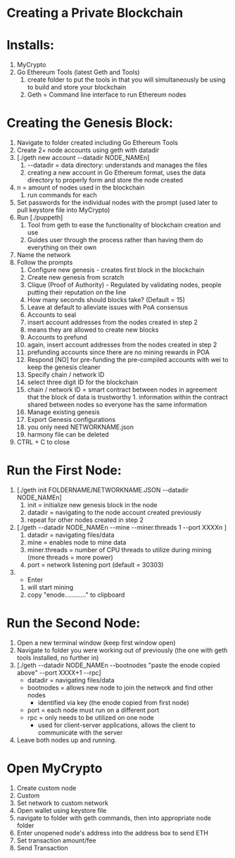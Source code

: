# Creating a Private Blockchain 

# Installs: 
1. MyCrypto 
1. Go Ethereum Tools (latest Geth and Tools) 
    1. create folder to put the tools in that you will simultaneously be using to build and store your blockchain 
    1. Geth = Command line interface to run Ethereum nodes 

# Creating the Genesis Block: 
1. Navigate to folder created including Go Ethereum Tools 
1. Create 2+ node accounts using geth with datadir
  1. [./geth new account --datadir NODE_NAMEn]
      1. --datadir = data directory: understands and manages the files
      1. creating a new account in Go Ethereum format, uses the data directory to properly form and store the node created
1. n = amount of nodes used in the blockchain 
    1. run commands for each 
1. Set passwords for the individual nodes with the prompt (used later to pull keystore file into MyCrypto)
1. Run [./puppeth] 
    1. Tool from geth to ease the functionality of blockchain creation and use 
    1. Guides user through the process rather than having them do everything on their own 
1. Name the network 
1. Follow the prompts 
    1. Configure new genesis - creates first block in the blockchain 
    1. Create new genesis from scratch 
    1. Clique (Proof of Authority) - Regulated by validating nodes, people putting their reputation on the line 
    1.  How many seconds should blocks take? (Default = 15)
      1. Leave at default to alleviate issues with PoA consensus 
    1. Accounts to seal 
      1. insert account addresses from the nodes created in step 2 
      1. means they are allowed to create new blocks 
    1. Accounts to prefund 
      1. again, insert account addresses from the nodes created in step 2 
      1. prefunding accounts since there are no mining rewards in POA
    1. Respond [NO] for pre-funding the pre-compiled accounts with wei to keep the genesis cleaner 
    1. Specify chain / network ID
      1. select three digit ID for the blockchain 
      1. chain / network ID = smart contract between nodes in agreement that the block of data is trustworthy 
        1. information within the contract shared between nodes so everyone has the same information 
    1. Manage existing genesis 
    1. Export Genesis configurations
      1. you only need NETWORKNAME.json
      1. harmony file can be deleted 
1. CTRL + C to close


# Run the First Node: 
1. [./geth init FOLDERNAME/NETWORKNAME.JSON --datadir NODE_NAMEn]
    1. init = initialize new genesis block in the node 
    1. datadir = navigating to the node account created previously 
    1. repeat for other nodes created in step 2 
1. [./geth --datadir NODE_NAMEn --mine --miner.threads 1 --port XXXXn ]
    1. datadir = navigating files/data 
    1. mine = enables node to mine data 
    1. miner.threads = number of CPU threads to utilize during mining (more threads = more power) 
    1. port = network listening port (default = 30303) 
1. + Enter 
    1. will start mining 
    1. copy "enode............" to clipboard 


# Run the Second Node: 
1. Open a new terminal window (keep first window open) 
1. Navigate to folder you were working out of previously (the one with geth tools installed, no further in)
1. [./geth --datadir NODE_NAMEn --bootnodes "paste the enode copied above" --port XXXX+1 --rpc]
    - datadir = navigating files/data
    - bootnodes = allows new node to join the network and find other nodes 
        - identified via key (the enode copied from first node) 
    - port = each node must run on a different port 
    - rpc = only needs to be utilized on one node 
        - used for client-server applications, allows the client to communicate with the server 
1. Leave both nodes up and running. 


# Open MyCrypto
1. Create custom node 
1. Custom 
1. Set network to custom network
1. Open wallet using keystore file 
  1. navigate to folder with geth commands, then into appropriate node folder 
1. Enter unopened node's address into the address box to send ETH
1. Set transaction amount/fee 
1. Send Transaction 

